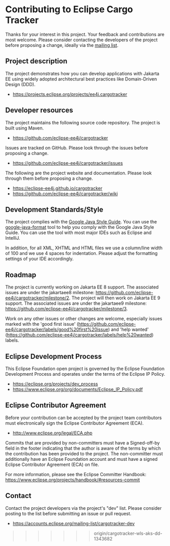 # Contributing to Eclipse Cargo Tracker

Thanks for your interest in this project. Your feedback and contributions are most welcome. Please consider contacting the developers of the project before proposing a change, ideally via the [mailing list](https://accounts.eclipse.org/mailing-list/cargotracker-dev).

## Project description

The project demonstrates how you can develop applications with Jakarta EE using widely adopted architectural best practices like Domain-Driven Design (DDD).

* https://projects.eclipse.org/projects/ee4j.cargotracker

## Developer resources

The project maintains the following source code repository. The project is built using Maven.

* https://github.com/eclipse-ee4j/cargotracker

Issues are tracked on GitHub. Please look through the issues before proposing a change.

* https://github.com/eclipse-ee4j/cargotracker/issues

The following are the project website and documentation. Please look through them before proposing a change.

* https://eclipse-ee4j.github.io/cargotracker
* https://github.com/eclipse-ee4j/cargotracker/wiki

## Development Standards/Style

The project complies with the [Google Java Style Guide](https://google.github.io/styleguide/javaguide.html). You can use the [google-java-format](https://github.com/google/google-java-format) tool to help you comply with the Google Java Style Guide. You can use the tool with most major IDEs such as Eclipse and IntelliJ.

In addition, for all XML, XHTML and HTML files we use a column/line width of 100 and we use 4 spaces for indentation. Please adjust the formatting settings of your IDE accordingly.

## Roadmap
The project is currently working on Jakarta EE 8 support. The associated issues are under the jakartaee8 milestone: https://github.com/eclipse-ee4j/cargotracker/milestone/2. The project will then work on Jakarta EE 9 support. The associated issues are under the jakartaee9 milestone: https://github.com/eclipse-ee4j/cargotracker/milestone/3.

Work on any other issues or other changes are welcome, especially issues marked with the 'good first issue' (https://github.com/eclipse-ee4j/cargotracker/labels/good%20first%20issue) and 'help wanted' (https://github.com/eclipse-ee4j/cargotracker/labels/help%20wanted) labels.

## Eclipse Development Process

This Eclipse Foundation open project is governed by the Eclipse Foundation
Development Process and operates under the terms of the Eclipse IP Policy.

* https://eclipse.org/projects/dev_process
* https://www.eclipse.org/org/documents/Eclipse_IP_Policy.pdf

## Eclipse Contributor Agreement

Before your contribution can be accepted by the project team contributors must
electronically sign the Eclipse Contributor Agreement (ECA).

* http://www.eclipse.org/legal/ECA.php

Commits that are provided by non-committers must have a Signed-off-by field in
the footer indicating that the author is aware of the terms by which the
contribution has been provided to the project. The non-committer must
additionally have an Eclipse Foundation account and must have a signed Eclipse
Contributor Agreement (ECA) on file.

For more information, please see the Eclipse Committer Handbook:
https://www.eclipse.org/projects/handbook/#resources-commit

## Contact

Contact the project developers via the project's "dev" list. Please consider posting to the list before submitting an issue or pull request.

* https://accounts.eclipse.org/mailing-list/cargotracker-dev
>>>>>>> origin/cargotracker-wls-aks-dd-1343682
